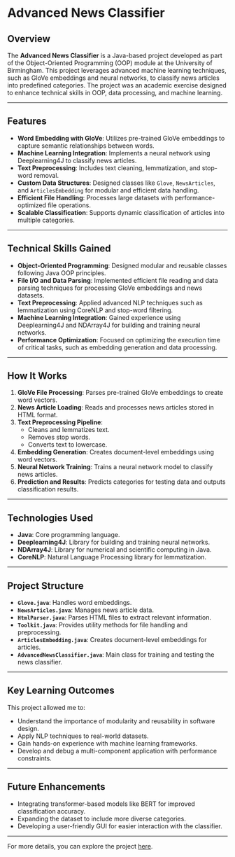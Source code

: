 # Advanced News Classifier

## Overview

The **Advanced News Classifier** is a Java-based project developed as part of the Object-Oriented Programming (OOP) module at the University of Birmingham. This project leverages advanced machine learning techniques, such as GloVe embeddings and neural networks, to classify news articles into predefined categories. The project was an academic exercise designed to enhance technical skills in OOP, data processing, and machine learning.

---

## Features

- **Word Embedding with GloVe**: Utilizes pre-trained GloVe embeddings to capture semantic relationships between words.
- **Machine Learning Integration**: Implements a neural network using Deeplearning4J to classify news articles.
- **Text Preprocessing**: Includes text cleaning, lemmatization, and stop-word removal.
- **Custom Data Structures**: Designed classes like `Glove`, `NewsArticles`, and `ArticlesEmbedding` for modular and efficient data handling.
- **Efficient File Handling**: Processes large datasets with performance-optimized file operations.
- **Scalable Classification**: Supports dynamic classification of articles into multiple categories.

---

## Technical Skills Gained

- **Object-Oriented Programming**: Designed modular and reusable classes following Java OOP principles.
- **File I/O and Data Parsing**: Implemented efficient file reading and data parsing techniques for processing GloVe embeddings and news datasets.
- **Text Preprocessing**: Applied advanced NLP techniques such as lemmatization using CoreNLP and stop-word filtering.
- **Machine Learning Integration**: Gained experience using Deeplearning4J and NDArray4J for building and training neural networks.
- **Performance Optimization**: Focused on optimizing the execution time of critical tasks, such as embedding generation and data processing.

---

## How It Works

1. **GloVe File Processing**: Parses pre-trained GloVe embeddings to create word vectors.
2. **News Article Loading**: Reads and processes news articles stored in HTML format.
3. **Text Preprocessing Pipeline**:
   - Cleans and lemmatizes text.
   - Removes stop words.
   - Converts text to lowercase.
4. **Embedding Generation**: Creates document-level embeddings using word vectors.
5. **Neural Network Training**: Trains a neural network model to classify news articles.
6. **Prediction and Results**: Predicts categories for testing data and outputs classification results.

---

## Technologies Used

- **Java**: Core programming language.
- **Deeplearning4J**: Library for building and training neural networks.
- **NDArray4J**: Library for numerical and scientific computing in Java.
- **CoreNLP**: Natural Language Processing library for lemmatization.

---

## Project Structure

- **`Glove.java`**: Handles word embeddings.
- **`NewsArticles.java`**: Manages news article data.
- **`HtmlParser.java`**: Parses HTML files to extract relevant information.
- **`Toolkit.java`**: Provides utility methods for file handling and preprocessing.
- **`ArticlesEmbedding.java`**: Creates document-level embeddings for articles.
- **`AdvancedNewsClassifier.java`**: Main class for training and testing the news classifier.

---

## Key Learning Outcomes

This project allowed me to:
- Understand the importance of modularity and reusability in software design.
- Apply NLP techniques to real-world datasets.
- Gain hands-on experience with machine learning frameworks.
- Develop and debug a multi-component application with performance constraints.

---

## Future Enhancements

- Integrating transformer-based models like BERT for improved classification accuracy.
- Expanding the dataset to include more diverse categories.
- Developing a user-friendly GUI for easier interaction with the classifier.

---

For more details, you can explore the project [here](https://github.com/sattamalmuwallad/Advanced-News-Classifier).
